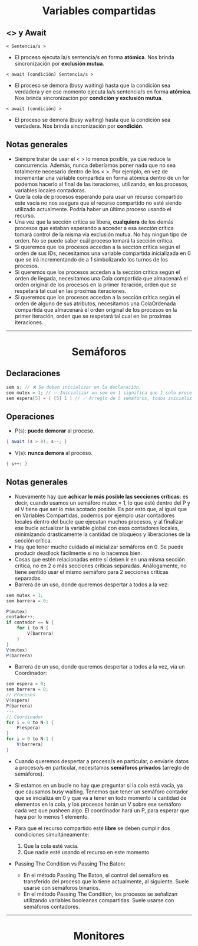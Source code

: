 <center>

# Variables compartidas

</center>

## <> y Await

```
< Sentencia/s >
```

-   El proceso ejecuta la/s sentencia/s en forma **atómica**. Nos brinda sincronización por **exclusión mutua**.

```
< await (condición) Sentencia/s >
```

-   El proceso se demora (busy waiting) hasta que la condición sea verdadera y en ese momento ejecuta la/s sentencia/s en forma **atómica**. Nos brinda sincronización por **condición y exclusión mutua**.

```
< await (condición) >
```

-   El proceso se demora (busy waiting) hasta que la condición sea verdadera. Nos brinda sincronización por **condición**.

## Notas generales

-   Siempre tratar de usar el < > lo menos posible, ya que reduce la concurrencia. Además, nunca deberíamos poner nada que no sea totalmente necesario dentro de los < >. Por ejemplo, en vez de incrementar una variable compartida en forma atómica dentro de un for podemos hacerlo al final de las iteraciones, utilizando, en los procesos, variables locales contadoras.
-   Que la cola de procesos esperando para usar un recurso compartido este vacía no nos asegura que el recurso compartido no esté siendo utilizado actualmente. Podría haber un último proceso usando el recurso.
-   Una vez que la sección crítica se libera, **cualquiera** de los demás procesos que estaban esperando a acceder a esa sección crítica tomará control de la misma via exclusión mutua. No hay ningun tipo de orden. No se puede saber cuál proceso tomará la sección crítica.
-   Si queremos que los procesos accedan a la sección crítica según el orden de sus IDs, necesitamos una variable compartida inicializada en 0 que se irá incrementando de a 1 simbolizando los turnos de los procesos.
-   Si queremos que los procesos accedan a la sección crítica según el orden de llegada, necesitamos una Cola compartida que almacenará el orden original de los procesos en la primer iteración, orden que se respetará tal cual en las proximas iteraciones.
-   Si queremos que los procesos accedan a la sección crítica según el orden de alguno de sus atributos, necesitamos una ColaOrdenada compartida que almacenará el orden original de los procesos en la primer iteración, orden que se respetará tal cual en las proximas iteraciones.

---

<center>

# Semáforos

</center>

## Declaraciones

```cs
sem s; // ❌ Se deben inicializar en la declaración.
sem mutex = 1; // ✅ Inicializar un sem en 1 significa que 1 solo proceso a la vez podrá estar en la sección crítica.
sem espera[5] = ( [5] 1 ) // ✅ Arreglo de 5 semáforos, todos inicializados en 1. También llamados semáforos privados.
```

## Operaciones

-   P(s): **puede demorar** al proceso.

```cs
{ await (s > 0); s--; }
```

-   V(s): **nunca demora** al proceso.

```cs
{ s++; }
```

## Notas generales

-   Nuevamente hay que **achicar lo más posible las secciones críticas**: es decir, cuando usamos un semáforo mutex = 1, lo que esté dentro del P y el V tiene que ser lo más acotado posible. Es por esto que, al igual que en Variables Compartidas, podemos por ejemplo usar contadores locales dentro del bucle que ejecutan muchos procesos, y al finalizar ese bucle actualizar la variable global con esos contadores locales, minimizando drásticamente la cantidad de bloqueos y liberaciones de la sección crítica.
-   Hay que tener mucho cuidado al inicializar semáforos en 0. Se puede producir deadlock fácilmente si no lo hacemos bien.
-   Cosas que estén relacionadas entre sí deben ir en una misma sección crítica, no en 2 o más secciones críticas separadas. Análogamente, no tiene sentido usar el mismo semáforo para 2 secciones críticas separadas.
-   Barrera de un uso, donde queremos despertar a todos a la vez:

```cs
sem mutex = 1;
sem barrera = 0;

P(mutex)
contador++;
if contador == N {
    for i to N {
        V(barrera)
    }
}
V(mutex)
P(barrera)
```

-   Barrera de un uso, donde queremos despertar a todos a la vez, vía un Coordinador:

```cs
sem espera = 0;
sem barrera = 0;
// Procesos
V(espera)
P(barrera)
---
// Coordinador
for i = 0 to N-1 {
    P(espera)
}
for i = 0 to N-1 {
    V(barrera)
}

```

-   Cuando queremos despertar a proceso/s en particular, o enviarle datos a proceso/s en particular, necesitamos **semáforos privados** (arreglo de semáforos).
-   Si estamos en un bucle no hay que preguntar si la cola está vacía, ya que causamos busy waiting. Tenemos que tener un semáforo contador que se inicializa en 0 y que va a tener en todo momento la cantidad de elementos en la cola, y los procesos harán un V sobre ese semáforo cada vez que pusheen algo. El coordinador hará un P, para esperar que haya por lo menos 1 elemento.
-   Para que el recurso compartido esté **libre** se deben cumplir dos condiciones simultáneamente:

    1. Que la cola esté vacía.
    2. Que nadie esté usando el recurso en este momento.

-   Passing The Condition vs Passing The Baton:
    -   En el método Passing The Baton, el control del semáforo es transferido del proceso que lo tiene actualmente, al siguiente. Suele usarse con semáforos binarios.
    -   En el método Passing The Condition, los procesos se señalizan utilizando variables booleanas compartidas. Suele usarse con semáforos contadores.

---

<center>

# Monitores

</center>
